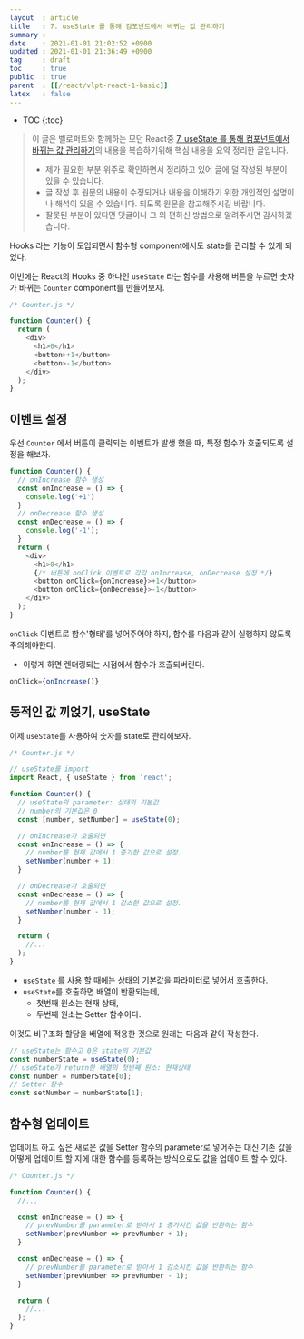 ```yaml
---
layout  : article
title   : 7. useState 를 통해 컴포넌트에서 바뀌는 값 관리하기
summary : 
date    : 2021-01-01 21:02:52 +0900
updated : 2021-01-01 21:36:49 +0900
tag     : draft
toc     : true
public  : true
parent  : [[/react/vlpt-react-1-basic]]
latex   : false
---
```

* TOC
{:toc}

> 이 글은 벨로퍼트와 함께하는 모던 React중 [7. useState 를 통해 컴포넌트에서 바뀌는 값 관리하기](https://react.vlpt.us/basic/07-useState.html)의 내용을 복습하기위해 핵심 내용을 요약 정리한 글입니다.
>
> * 제가 필요한 부분 위주로 확인하면서 정리하고 있어 글에 덜 작성된 부분이 있을 수 있습니다.
> * 글 작성 후 원문의 내용이 수정되거나 내용을 이해하기 위한 개인적인 설명이나 해석이 있을 수 있습니다. 되도록 원문을 참고해주시길 바랍니다.
> * 잘못된 부분이 있다면 댓글이나 그 외 편하신 방법으로 알려주시면 감사하겠습니다.

Hooks 라는 기능이 도입되면서 함수형 component에서도 state를 관리할 수 있게 되었다.

이번에는 React의 Hooks 중 하나인 `useState` 라는 함수를 사용해 버튼을 누르면 숫자가 바뀌는 `Counter` component를 만들어보자.

```js
/* Counter.js */

function Counter() {
  return (
    <div>
      <h1>0</h1>
      <button>+1</button>
      <button>-1</button>
    </div>
  );
}
```

## 이벤트 설정

우선 `Counter` 에서 버튼이 클릭되는 이벤트가 발생 했을 때, 특정 함수가 호출되도록 설정을 해보자.

```js
function Counter() {
  // onIncrease 함수 생성
  const onIncrease = () => {
    console.log('+1')
  }
  // onDecrease 함수 생성
  const onDecrease = () => {
    console.log('-1');
  }
  return (
    <div>
      <h1>0</h1>
      {/* 버튼에 onClick 이벤트로 각각 onIncrease, onDecrease 설정 */}
      <button onClick={onIncrease}>+1</button>
      <button onClick={onDecrease}>-1</button>
    </div>
  );
}
```

`onClick` 이벤트로 함수'형태'를 넣어주어야 하지, 함수를 다음과 같이 실행하지 않도록 주의해야한다.

* 이렇게 하면 렌더링되는 시점에서 함수가 호출되버린다.

```js
onClick={onIncrease()}
```

## 동적인 값 끼얹기, useState

이제 `useState`를 사용하여 숫자를 state로 관리해보자.

```js
/* Counter.js */

// useState를 import
import React, { useState } from 'react';

function Counter() {
  // useState의 parameter: 상태의 기본값
  // number의 기본값은 0
  const [number, setNumber] = useState(0);

  // onIncrease가 호출되면
  const onIncrease = () => {
    // number를 현재 값에서 1 증가한 값으로 설정.
    setNumber(number + 1);
  }

  // onDecrease가 호출되면
  const onDecrease = () => {
    // number를 현재 값에서 1 감소한 값으로 설정.
    setNumber(number - 1);
  }

  return (
    //...
  );
}
```

* `useState` 를 사용 할 때에는 상태의 기본값을 파라미터로 넣어서 호출한다.
* `useState`를 호출하면 배열이 반환되는데,
    * 첫번째 원소는 현재 상태,
    * 두번째 원소는 Setter 함수이다.

이것도 비구조화 할당을 배열에 적용한 것으로 원래는 다음과 같이 작성한다.

```js
// useState는 함수고 0은 state의 기본값 
const numberState = useState(0);
// useState가 return한 배열의 첫번째 원소: 현재상태
const number = numberState[0];
// Setter 함수
const setNumber = numberState[1];
```

## 함수형 업데이트

업데이트 하고 싶은 새로운 값을 Setter 함수의 parameter로 넣어주는 대신 기존 값을 어떻게 업데이트 할 지에 대한 함수를 등록하는 방식으로도 값을 업데이트 할 수 있다.

```js
/* Counter.js */

function Counter() {
  //...

  const onIncrease = () => {
    // prevNumber를 parameter로 받아서 1 증가시킨 값을 반환하는 함수
    setNumber(prevNumber => prevNumber + 1);
  }

  const onDecrease = () => {
    // prevNumber를 parameter로 받아서 1 감소시킨 값을 반환하는 함수
    setNumber(prevNumber => prevNumber - 1);
  }

  return (
    //...
  );
}
```
